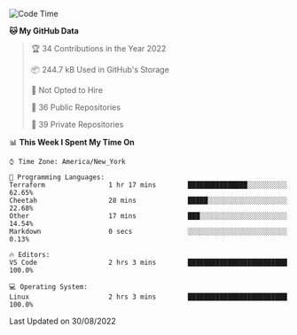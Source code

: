 <!--START_SECTION:waka-->
![Code Time](http://img.shields.io/badge/Code%20Time-67%20hrs%2032%20mins-blue)

**🐱 My GitHub Data** 

> 🏆 34 Contributions in the Year 2022
 > 
> 📦 244.7 kB Used in GitHub's Storage 
 > 
> 🚫 Not Opted to Hire
 > 
> 📜 36 Public Repositories 
 > 
> 🔑 39 Private Repositories  
 > 
📊 **This Week I Spent My Time On** 

```text
⌚︎ Time Zone: America/New_York

💬 Programming Languages: 
Terraform                1 hr 17 mins        ███████████████░░░░░░░░░░   62.65% 
Cheetah                  28 mins             █████░░░░░░░░░░░░░░░░░░░░   22.68% 
Other                    17 mins             ███░░░░░░░░░░░░░░░░░░░░░░   14.54% 
Markdown                 0 secs              ░░░░░░░░░░░░░░░░░░░░░░░░░   0.13%

🔥 Editors: 
VS Code                  2 hrs 3 mins        █████████████████████████   100.0%

💻 Operating System: 
Linux                    2 hrs 3 mins        █████████████████████████   100.0%

```


 Last Updated on 30/08/2022
<!--END_SECTION:waka-->
